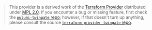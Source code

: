 > This provider is a derived work of the [Terraform Provider](https://github.com/Twingate/terraform-provider-twingate)
> distributed under [MPL 2.0](https://www.mozilla.org/en-US/MPL/2.0/). If you encounter a bug or missing feature,
> first check the [`pulumi-twingate` repo](https://github.com/emailbob/pulumi-twingate/issues); however, if that doesn't turn up anything,
> please consult the source [`terraform-provider-twingate` repo](https://github.com/Twingate/terraform-provider-twingate/issues).

